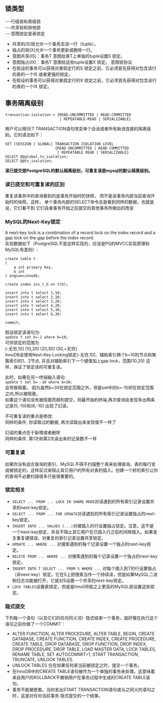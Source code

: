 ## 锁类型
---行级锁和表级锁  
---共享锁和排他锁  
---意图锁定是表锁定  

+ 共享的(S)锁允许一个事务去读一行（tuple）。 
+ 独占的锁(X)允许一个事务更新或删除一行。
+ 意图共享(IS)：事务T 意图给表T上单独的tuple设置S 锁定。 
+ 意图独占(IX)：事务T 意图给这些tuple设置X 锁定。
意图锁协议
+ 在假设的事务可以获得对某假定行的S 锁定之前，它必须首先获得对包含该行的表的一个IS 或者更强的锁定。 
+ 在假设的事务可以获得对某假定行的X 锁定之前，它必须首先获得对包含该行的表的一个IX 锁定。

## 事务隔离级别
```
transaction-isolation = {READ-UNCOMMITTED | READ-COMMITTED
                         | REPEATABLE-READ | SERIALIZABLE}
```
用户可以用SET TRANSACTION语句改变单个会话或者所有新进连接的隔离级别。它的语法如下：  
``` 
SET [SESSION | GLOBAL] TRANSACTION ISOLATION LEVEL
                       {READ UNCOMMITTED | READ COMMITTED
                        | REPEATABLE READ | SERIALIZABLE}
SELECT @@global.tx_isolation;
SELECT @@tx_isolation;
```

**读已提交是PostgreSQL的默认隔离级别，可重复读是mysql的默认隔离级别。**

### 读已提交和可重复读的区别
重复读事务中的查询看到的是事务开始时的快照， 而不是该事务内部当前查询开始时的快照，这样， 单个事务内部的SELECT命令总是看到同样的数据，也就是说，它们看不到 它们自身事务开始之后提交的其他事务所做出的改变

### MySQL的Next-Key锁定
A next-key lock is a combination of a record lock on the index record and a gap lock on the gap before the index record.  
实验数据如下（PostgreSQL不是这样实现的，应该是PG的MVCC实现原理和MySQL有差别）:  
```
create table t 
(
    a int primary key,
    b int
) engine=innodb;

create index inx_t_b on t(b);

insert into t select 1,10;
insert into t select 2,10;
insert into t select 3,20;
insert into t select 4,20;
insert into t select 5,30;
insert into t select 6,30;

commit;
```
假设锁定读语句为:  
```update t set b=-1 where b=10;```  
可供锁定的范围为  
(-无穷,10] (10,20] (20,30] (30,+无穷]  
InnoDB会使用Next-Key Locking锁定(-无穷,10]、辅助索引两个b=10的节点和聚簇索引的1、2节点, 并且对辅助索引下一个键值加上gap lock，范围(10,20)  这样，保证了锁定读的可重复读。  

此时，如果在另一终端输入语句:  
```update t set b= -10 where b=30;```  
会导致阻塞。 因为虽然b=30在锁定范围之外，但是set中的b=-10却在锁定范围之内,所以被阻塞。  
如果这个语句没有被阻塞而顺利提交，则最开始的终端,再次查询会发现多出两条记录(5,-10)和(6,-10).出现了幻读。  

不可重复读的重点是修改:  
同样的条件, 你读取过的数据, 再次读取出来发现值不一样了  

幻读的重点在于新增或者删除  
同样的条件, 第1次和第2次读出来的记录数不一样  

### 可重复读
如果你没有适合查询的索引，MySQL不得不扫描整个表来处理查询，表的每行变成被锁定的，这样反过来阻止其它用户的所有对表的插入。创建一个好的索引让你的查询不必要扫描很多行是很重要的。

### 锁定相关
+ ```SELECT ... FROM ... LOCK IN SHARE MODE```对读遇到的所有索引记录设置共享的next-key锁定。  
+ ```SELECT ... FROM ... FOR UPDATE```对读遇到的所有索引记录设置独占的next-key锁定。  
+ ```INSERT INTO ... VALUES (...)```对被插入的行设置独占锁定。注意，这不是一个next-key锁定，并且不阻止其它用户在已插入行之前的间隙插入。如果发生重复键错误，对重复的索引记录设置共享锁定。  
+ ```UPDATE ... WHERE ...``` 对搜索遇到的每个记录设置一个独占的next-key锁定。  
+ ```DELETE FROM ... WHERE ...``` 对搜索遇到的每个记录设置一个独占的next-key锁定。  
+ ```INSERT INTO T SELECT ... FROM S WHERE ...``` 对每个插入到T的行设置独占（非next-key）锁定。它在S上把搜索当作一个持续读，但是如果MySQL二进制日志功能被打开，它就对S设置一个共享的next-key锁定。  
+ ```LOCK TABLES```设置表锁定，但是是InnoDB层之上更高的MySQL层设置这些锁定。  

### 隐式提交
下列每一个语句（以及它们的任何同义词）隐式结束一个事务，就好像在执行这个语句之前你做了一个COMMIT：   
+ ALTER FUNCTION, ALTER PROCEDURE, ALTER TABLE, BEGIN, CREATE DATABASE, CREATE FUNCTION, CREATE INDEX, CREATE PROCEDURE, CREATE TABLE, DROP DATABASE, DROP FUNCTION, DROP INDEX, DROP PROCEDURE, DROP TABLE, LOAD MASTER DATA, LOCK TABLES, RENAME TABLE, SET AUTOCOMMIT=1, START TRANSACTION, TRUNCATE, UNLOCK TABLES. 
+ UNLOCK TABLES 仅在如果任何表当前被锁定之时，提交一个事务。 
+ 在InnoDB中的CREATE TABLE语句被作为一个单独的事务来处理。这意味着来自用户的ROLLBACK不撤销用户在事务过程中生成的CREATE TABLE语句。 
+ 事务不能被嵌套。当你发出START TRANSACTION语句或与之同义的语句之时，这是对任何当前事务 隐式提交的一个结果。

